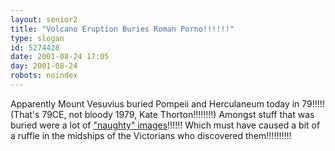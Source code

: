 ```yaml
---
layout: senior2
title: "Volcano Eruption Buries Roman Porno!!!!!!"
type: slogan
id: 5274428
date: 2001-08-24 17:05
day: 2001-08-24
robots: noindex
---
```

Apparently Mount Vesuvius buried Pompeii and Herculaneum today in 79!!!!! (That's 79CE, not bloody 1979, Kate Thorton!!!!!!!!) Amongst stuff that was buried were a lot of <a href="http://ancienthistory.about.com/library/bl/bl_secret_room.htm">"naughty" images</a>!!!!!! Which must have caused a bit of a ruffle in the midships of the Victorians who discovered them!!!!!!!!!!
